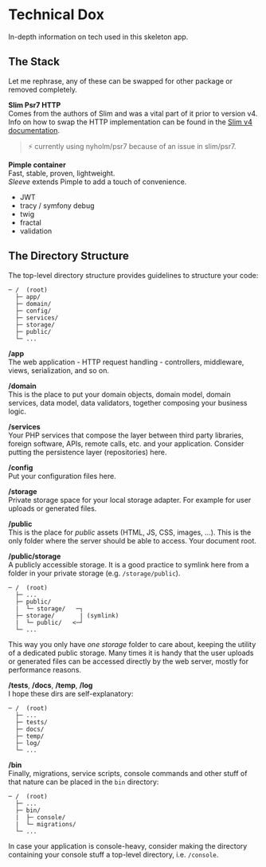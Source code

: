 # Technical Dox

In-depth information on tech used in this skeleton app.


## The Stack

Let me rephrase, any of these can be swapped for other package or removed completely.

**Slim Psr7 HTTP**\
Comes from the authors of Slim and was a vital part of it prior to version v4.
Info on how to swap the HTTP implementation can be found in the [Slim v4 documentation](https://github.com/slimphp/Slim/blob/4.x/README.md).
> :zap: currently using nyholm/psr7 because of an issue in slim/psr7.

**Pimple container**\
Fast, stable, proven, lightweight.\
_Sleeve_ extends Pimple to add a touch of convenience.


- JWT
- tracy / symfony debug
- twig
- fractal
- validation



## The Directory Structure

The top-level directory structure provides guidelines to structure your code:
```
─ /  (root)
  ├─ app/
  ├─ domain/
  ├─ config/
  ├─ services/
  ├─ storage/
  ├─ public/
  └─ ...
```

**/app**\
The web application - HTTP request handling - controllers, middleware, views, serialization, and so on.

**/domain**\
This is the place to put your domain objects, domain model, domain services, data model, data validators, together composing your business logic.

**/services**\
Your PHP services that compose the layer between third party libraries, foreign software, APIs, remote calls, etc. and your application. Consider putting the persistence layer (repositories) here.

**/config**\
Put your configuration files here.

**/storage**\
Private storage space for your local storage adapter. For example for user uploads or generated files.

**/public**\
This is the place for _public_ assets (HTML, JS, CSS, images, ...). This is the only folder where the server should be able to access. Your document root.

**/public/storage**\
A publicly accessible storage. It is a good practice to symlink here from a folder in your private storage (e.g. `/storage/public`).
```
─ /  (root)
  ├─ ...
  ├─ public/
  |  └─ storage/   ─┐
  ├─ storage/       | (symlink)
  |  └─ public/   <─┘
  └─ ...
```
 This way you only have _one storage_ folder to care about, keeping the utility of a dedicated public storage. Many times it is handy that the user uploads or generated files can be accessed directly by the web server, mostly for performance reasons.

**/tests**, **/docs**, **/temp**, **/log**\
I hope these dirs are self-explanatory:
```
─ /  (root)
  ├─ ...
  ├─ tests/
  ├─ docs/
  ├─ temp/
  ├─ log/
  └─ ...
```

**/bin**\
Finally, migrations, service scripts, console commands and other stuff of that nature can be placed in the `bin` directory:
```
─ /  (root)
  ├─ ...
  ├─ bin/
  |  ├─ console/
  |  └─ migrations/
  └─ ...
```
In case your application is console-heavy, consider making the directory containing your console stuff a top-level directory, i.e. `/console`.


